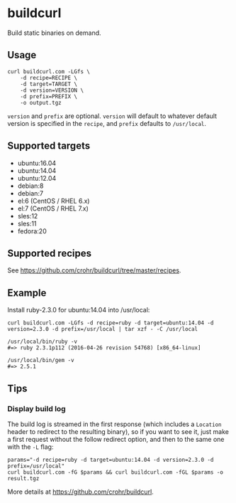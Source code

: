 # buildcurl

Build static binaries on demand.

## Usage

    curl buildcurl.com -LGfs \
        -d recipe=RECIPE \
        -d target=TARGET \
        -d version=VERSION \
        -d prefix=PREFIX \
        -o output.tgz

`version` and `prefix` are optional. `version` will default to whatever default
version is specified in the `recipe`, and `prefix` defaults to `/usr/local`.

## Supported targets

* ubuntu:16.04
* ubuntu:14.04
* ubuntu:12.04
* debian:8
* debian:7
* el:6 (CentOS / RHEL 6.x)
* el:7 (CentOS / RHEL 7.x)
* sles:12
* sles:11
* fedora:20

## Supported recipes

See <https://github.com/crohr/buildcurl/tree/master/recipes>.

## Example

Install ruby-2.3.0 for ubuntu:14.04 into /usr/local:

    curl buildcurl.com -LGfs -d recipe=ruby -d target=ubuntu:14.04 -d version=2.3.0 -d prefix=/usr/local | tar xzf - -C /usr/local

    /usr/local/bin/ruby -v
    #=> ruby 2.3.1p112 (2016-04-26 revision 54768) [x86_64-linux]

    /usr/local/bin/gem -v
    #=> 2.5.1

## Tips

### Display build log

The build log is streamed in the first response (which includes a `Location`
header to redirect to the resulting binary), so if you want to see it, just
make a first request without the follow redirect option, and then to the same
one with the `-L` flag:

    params="-d recipe=ruby -d target=ubuntu:14.04 -d version=2.3.0 -d prefix=/usr/local"
    curl buildcurl.com -fG $params && curl buildcurl.com -fGL $params -o result.tgz

More details at <https://github.com/crohr/buildcurl>.
